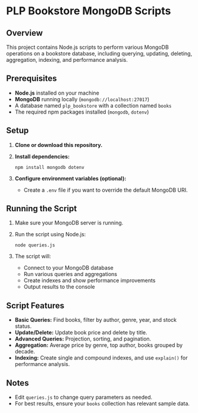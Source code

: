 # PLP Bookstore MongoDB Scripts

## Overview

This project contains Node.js scripts to perform various MongoDB operations on a bookstore database, including querying, updating, deleting, aggregation, indexing, and performance analysis.

## Prerequisites

- **Node.js** installed on your machine
- **MongoDB** running locally (`mongodb://localhost:27017`)
- A database named `plp_bookstore` with a collection named `books`
- The required npm packages installed (`mongodb`, `dotenv`)

## Setup

1. **Clone or download this repository.**
2. **Install dependencies:**

   ```
   npm install mongodb dotenv
   ```

3. **Configure environment variables (optional):**
   - Create a `.env` file if you want to override the default MongoDB URI.

## Running the Script

1. Make sure your MongoDB server is running.
2. Run the script using Node.js:

   ```
   node queries.js
   ```

3. The script will:
   - Connect to your MongoDB database
   - Run various queries and aggregations
   - Create indexes and show performance improvements
   - Output results to the console

## Script Features

- **Basic Queries:** Find books, filter by author, genre, year, and stock status.
- **Update/Delete:** Update book price and delete by title.
- **Advanced Queries:** Projection, sorting, and pagination.
- **Aggregation:** Average price by genre, top author, books grouped by decade.
- **Indexing:** Create single and compound indexes, and use `explain()` for performance analysis.

## Notes

- Edit `queries.js` to change query parameters as needed.
- For best results, ensure your `books` collection has relevant sample data.

